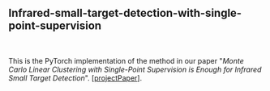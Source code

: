 ## Infrared-small-target-detection-with-single-point-supervision
<br>

This is the PyTorch implementation of the method in our paper "*Monte Carlo Linear Clustering with Single-Point Supervision is Enough for Infrared Small Target Detection*". [[project](https://yeren123455.github.io/SIRST-Single-Point-Supervision/)[Paper](https://arxiv.org/pdf/2304.04442.pdf/)].<br>



